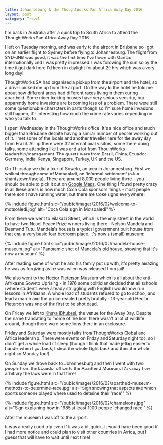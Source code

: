 ```yaml
---
title: Johannesburg & the ThoughtWorks Pan Africa Away Day 2016
layout: post
category: Travel
---
```


I'm back in Australia after a quick trip to South Africa to attend the
ThoughtWorks Pan Africa Away Day 2016.

I left on Tuesday morning, and was early to the airport in Brisbane so I got on
an earlier flight to Sydney before flying to Johannesburg. The flight from
SYD-JNB was good, it was the first time I've flown with Qantas internationally
and I was pretty impressed. I was following the sun so by the time it got dark
here I'd been in daylight for about 20 hrs which was a very long day!

ThoughtWorks SA had organised a pickup from the airport and the hotel, so a
driver picked me up from the airport. On the way to the hotel he told me about
how different areas had different races living in them during apartheid. Some
nicer looking houses have very serious security, but apparently home invasions
are becoming less of a problem. There were still some questionable characters
in parts though so I'm sure home invasions still happen, it's interesting how
much the crime rate varies depending on who you talk to.

I spent Wednesday in the ThoughtWorks office. It's a nice office and much
bigger than Brisbane despite having a similar number of people working out of
it. I met some of the locals and another traveller here for the away day from
Brazil. All up there were 32 international visitors, some there doing talks,
some attending like I was and a lot from ThouthWorks leadership/management. The
guests were from Brazil, China, Ecuador, Germany, India, Kenya, Singapore,
Turkey, UK and the US.

On Thursday we did a tour of Soweto, an area in Johannesburg. First we walked
through some of Motsoaledi, an 'informal settlement' (a.k.a.
shantytown/favela). There are around 8,000 people living there - you should be
able to pick it out on [Google Maps][motsoaledi]. One thing I found pretty
crazy in all these areas is how much Coca Cola sponsors things - most people
there don't have running water, but there are Coke signs everywhere!

{% include figure.html src="/public/images/2016/02/welcome-to-motsoaledi.jpg" alt="Coca Cola sign in Motsoaledi" %}

From there we went to Vilakazi Street, which is the only street in the world to
have two Nobel Peace Prize winners living there - Nelson Mandela and Desmond
Tutu. Mandela's house is a typical government built house from that era, a very
basic four bedroom place. It's now a (small) museum:

{% include figure.html src="/public/images/2016/02/mandela-house-museum.jpg" alt="Panoramic shot of Mandela's old house, showing that it's now a museum" %}

After reading some of what he and his family put up with, it's pretty amazing
he was as forgiving as he was when was released from jail!

We also went to the [Hector Pieterson Museum][hpm] which is all about the
anti-Afrikaans Soweto Uprising - in 1976 some politician decided that all
schools (where students were already struggling with English) would now run
lessons in Afrikaans. A whole load of students refused to go to school, and
lead a march and the police reacted pretty brutally - 13-year-old Hector
Pieterson was one of the first to be shot dead.

On Friday we left to [Khaya iBhubesi][khaya-ibhubesi], the venue for the Away
Day. Despite the name translating to 'home of the lion' there wasn't a lot of
wildlife around, though there were some lions there in an enclosure.

Friday and Saturday were mostly talks from ThoughtWorks Global and Africa
leadership. There were events on Friday and Saturday night too, so I didn't get
a whole load of sleep (though I think that made jetlag easier to handle when I
got back; I slept the whole flight back and then the whole night on Monday
too!).

On Sunday we drove back to Johannesburg and then I went with two people from
the Ecuador office to the Apartheid Museum. It's crazy how arbitrary the laws
were in that time!

{% include figure.html src="/public/images/2016/02/apartheid-museum-methods-to-determine-race.jpg" alt="Sign showing that aspects like which sports someone played where used to detmine their 'race'" %}

{% include figure.html src="/public/images/2016/02/chameleons.jpg" alt="Sign explaining how in 1985 at least 1000 people 'changed race'" %}

After the museum I was off to the airport.

It was a really good trip even if it was a bit quick. It would have been good
if I had more notice and could plan to visit other countries in Africa, but I
guess that will have to wait until next time!

[motsoaledi]: https://www.google.com.au/maps/place/Motsoaledi+Bus+Stop/@-26.2650095,27.9321694,1881m/data=!3m1!1e3!4m2!3m1!1s0x1e9509d6b3d04e51:0xa5e5beaf93ddffe7
[hpm]: https://en.wikipedia.org/wiki/Hector_Pieterson_Museum
[khaya-ibhubesi]: http://khayaconference.co.za/